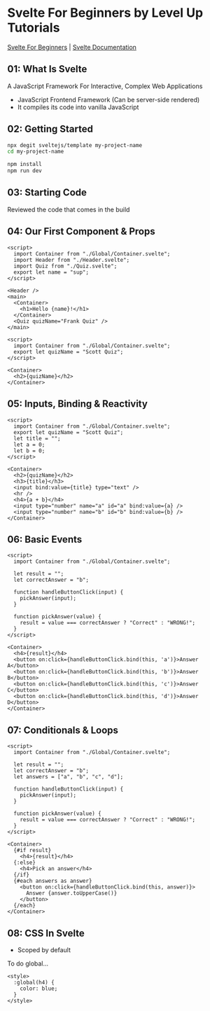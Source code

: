 # Svelte For Beginners by Level Up Tutorials

[Svelte For Beginners](1) | [Svelte Documentation](2)

## 01: What Is Svelte

A JavaScript Framework For Interactive, Complex Web Applications

- JavaScript Frontend Framework (Can be server-side rendered)
- It compiles its code into vanilla JavaScript

## 02: Getting Started

```bash
npx degit sveltejs/template my-project-name
cd my-project-name

npm install
npm run dev
```

## 03: Starting Code

Reviewed the code that comes in the build

## 04: Our First Component & Props

```svelte
<script>
  import Container from "./Global/Container.svelte";
  import Header from "./Header.svelte";
  import Quiz from "./Quiz.svelte";
  export let name = "sup";
</script>

<Header />
<main>
  <Container>
    <h1>Hello {name}!</h1>
  </Container>
  <Quiz quizName="Frank Quiz" />
</main>
```

```svelte
<script>
  import Container from "./Global/Container.svelte";
  export let quizName = "Scott Quiz";
</script>

<Container>
  <h2>{quizName}</h2>
</Container>
```

## 05: Inputs, Binding & Reactivity

```svelte
<script>
  import Container from "./Global/Container.svelte";
  export let quizName = "Scott Quiz";
  let title = "";
  let a = 0;
  let b = 0;
</script>

<Container>
  <h2>{quizName}</h2>
  <h3>{title}</h3>
  <input bind:value={title} type="text" />
  <hr />
  <h4>{a + b}</h4>
  <input type="number" name="a" id="a" bind:value={a} />
  <input type="number" name="b" id="b" bind:value={b} />
</Container>

```

## 06: Basic Events

```svelte
<script>
  import Container from "./Global/Container.svelte";

  let result = "";
  let correctAnswer = "b";

  function handleButtonClick(input) {
    pickAnswer(input);
  }

  function pickAnswer(value) {
    result = value === correctAnswer ? "Correct" : "WRONG!";
  }
</script>

<Container>
  <h4>{result}</h4>
  <button on:click={handleButtonClick.bind(this, 'a')}>Answer A</button>
  <button on:click={handleButtonClick.bind(this, 'b')}>Answer B</button>
  <button on:click={handleButtonClick.bind(this, 'c')}>Answer C</button>
  <button on:click={handleButtonClick.bind(this, 'd')}>Answer D</button>
</Container>
```

## 07: Conditionals & Loops

```svelte
<script>
  import Container from "./Global/Container.svelte";

  let result = "";
  let correctAnswer = "b";
  let answers = ["a", "b", "c", "d"];

  function handleButtonClick(input) {
    pickAnswer(input);
  }

  function pickAnswer(value) {
    result = value === correctAnswer ? "Correct" : "WRONG!";
  }
</script>

<Container>
  {#if result}
    <h4>{result}</h4>
  {:else}
    <h4>Pick an answer</h4>
  {/if}
  {#each answers as answer}
    <button on:click={handleButtonClick.bind(this, answer)}>
      Answer {answer.toUpperCase()}
    </button>
  {/each}
</Container>
```

## 08: CSS In Svelte

- Scoped by default

To do global...

```svelte
<style>
  :global(h4) {
    color: blue;
  }
</style>
```

[1]: https://www.leveluptutorials.com/tutorials/svelte-for-beginners/what-is-svelte
[2]: https://svelte.dev/
